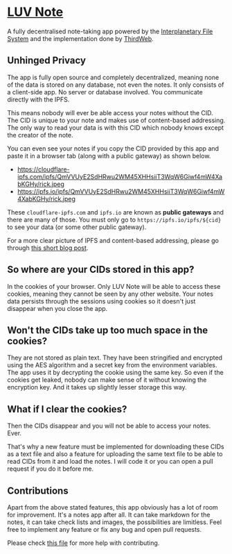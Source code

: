 # [LUV Note](https://note.luvnft.com)

A fully decentralised note-taking app powered by the [Interplanetary File System](https://ipfs.io) and the implementation done by [ThirdWeb](https://portal.thirdweb.com/storage).

## Unhinged Privacy

The app is fully open source and completely decentralized, meaning none of the data is stored on any database, not even the notes. It only consists of a client-side app. No server or database involved. You communicate directly with the IPFS.

This means nobody will ever be able access your notes without the CID. The CID is unique to your note and makes use of content-based addressing. The only way to read your data is with this CID which nobody knows except the creator of the note.

You can even see your notes if you copy the CID provided by this app and paste it in a browser tab (along with a public gateway) as shown below.

- https://cloudflare-ipfs.com/ipfs/QmVVUyE2SdHRwu2WM45XHHsiiT3WqW6Giwf4mW4XabKGHy/rick.jpeg
- https://ipfs.io/ipfs/QmVVUyE2SdHRwu2WM45XHHsiiT3WqW6Giwf4mW4XabKGHy/rick.jpeg

These `cloudflare-ipfs.com` and `ipfs.io` are known as **public gateways** and there are many of those. You must only go to `https://ipfs.io/ipfs/${cid}` to see your data (or some other public gateway).

For a more clear picture of IPFS and content-based addressing, please go through [this short blog post](https://electroblog.hashnode.dev/beginners-guide-to-ipfs).

## So where are your CIDs stored in this app?

In the cookies of your browser. Only LUV Note will be able to access these cookies, meaning they cannot be seen by any other website. Your notes data persists through the sessions using cookies so it doesn't just disappear when you close the app.

## Won't the CIDs take up too much space in the cookies?

They are not stored as plain text. They have been stringified and encrypted using the AES algorithm and a secret key from the environment variables. The app uses it by decrypting the cookie using the same key. So even if the cookies get leaked, nobody can make sense of it without knowing the encryption key. And it takes up slightly lesser storage this way.

## What if I clear the cookies?

Then the CIDs disappear and you will not be able to access your notes. Ever.

That's why a new feature must be implemented for downloading these CIDs as a text file and also a feature for uploading the same text file to be able to read CIDs from it and load the notes. I will code it or you can open a pull request if you do it before me.

## Contributions

Apart from the above stated features, this app obviously has a lot of room for improvement. It's a notes app after all. It can take markdown for the notes, it can take check lists and images, the possibilities are limitless. Feel free to implement any feature or fix any bug and open pull requests.

Please check [this file](/CONTRIBUTING.md) for more help with contributing.
